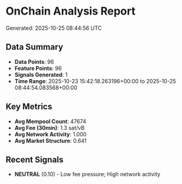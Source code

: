 # OnChain Analysis Report
Generated: 2025-10-25 08:44:56 UTC

## Data Summary
- **Data Points**: 96
- **Feature Points**: 96
- **Signals Generated**: 1
- **Time Range**: 2025-10-23 15:42:18.263196+00:00 to 2025-10-25 08:44:54.083568+00:00

## Key Metrics
- **Avg Mempool Count**: 47674
- **Avg Fee (30min)**: 1.3 sat/vB
- **Avg Network Activity**: 1.000
- **Avg Market Structure**: 0.641

## Recent Signals
- **NEUTRAL** (0.10) - Low fee pressure; High network activity
